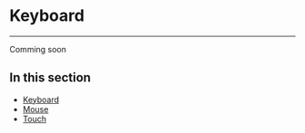 # Keyboard
---
Comming soon

## In this section
* [Keyboard](keyboard.md)
* [Mouse](mouse.md)
* [Touch](touch.md)